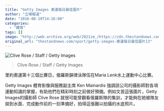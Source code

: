 ```yaml
---
title: "Getty Images 奧運每日最佳圖片"
author: "立場報道"
date: "2016-08-19T14:16:00"
categories:
  - "體育"
tags: []
image: "http://web.archive.org/web/2021im_/https://cdn.thestandnews.com/media/photos/cache/Day201320-20Clive20Rose_S3eP1_1200x0.jpg"
original_url: "thestandnews.com/sport/getty-images-奧運每日最佳圖片13"
---
```

![Clive Rose / Staff / Getty Images](http://web.archive.org/web/2021im_/https://cdn.thestandnews.com/media/photos/cache/Day201320-20Clive20Rose_S3eP1_1200x0.jpg)

> Clive Rose / Staff / Getty Images

里約奧運第十三個比賽日，俄羅斯韻律泳隊伍在Maria Lenk水上運動中心比賽。

Getty Images 體育影像與服務副主席 Ken Mainardis 強調該公司的攝影師對各項運動知識的掌握，有助他們在精彩時刻之前做好預備。例如文首這張圖片，Getty Images的攝影師 Clive Rose 就很可能曾觀看俄羅斯隊的集訓，才能夠在她被隊友拋到水面、完成動作前的一刻準備好，拍得這張難以拍攝的水底照片。